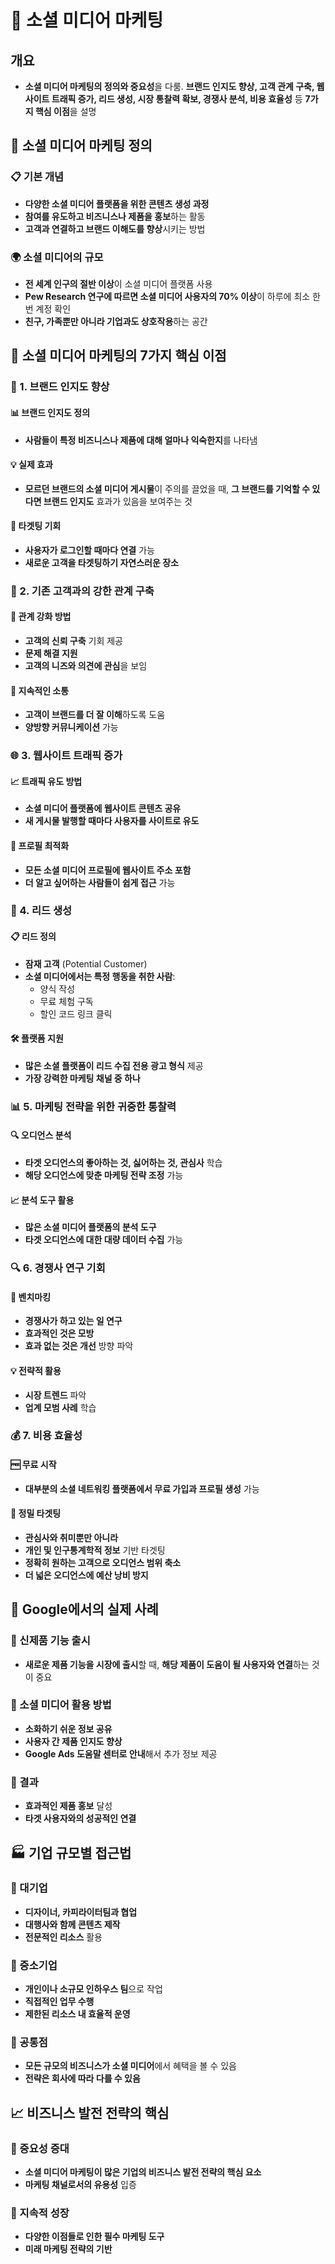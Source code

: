 # 📱 소셜 미디어 마케팅

## 개요
- **소셜 미디어 마케팅의 정의와 중요성**을 다룸. **브랜드 인지도 향상, 고객 관계 구축, 웹사이트 트래픽 증가, 리드 생성, 시장 통찰력 확보, 경쟁사 분석, 비용 효율성** 등 **7가지 핵심 이점**을 설명

## 🎯 소셜 미디어 마케팅 정의

### 📋 기본 개념
- **다양한 소셜 미디어 플랫폼을 위한 콘텐츠 생성 과정**
- **참여를 유도하고 비즈니스나 제품을 홍보**하는 활동
- **고객과 연결하고 브랜드 이해도를 향상**시키는 방법

### 🌍 소셜 미디어의 규모
- **전 세계 인구의 절반 이상**이 소셜 미디어 플랫폼 사용
- **Pew Research 연구에 따르면 소셜 미디어 사용자의 70% 이상**이 하루에 최소 한 번 계정 확인
- **친구, 가족뿐만 아니라 기업과도 상호작용**하는 공간

## 🚀 소셜 미디어 마케팅의 7가지 핵심 이점

### 🎪 1. 브랜드 인지도 향상

#### 📊 브랜드 인지도 정의
- **사람들이 특정 비즈니스나 제품에 대해 얼마나 익숙한지**를 나타냄

#### 💡 실제 효과
- **모르던 브랜드의 소셜 미디어 게시물**이 주의를 끌었을 때, **그 브랜드를 기억할 수 있다면 브랜드 인지도** 효과가 있음을 보여주는 것

#### 🎯 타겟팅 기회
- **사용자가 로그인할 때마다 연결** 가능
- **새로운 고객을 타겟팅하기 자연스러운 장소**

### 🤝 2. 기존 고객과의 강한 관계 구축

#### 💎 관계 강화 방법
- **고객의 신뢰 구축** 기회 제공
- **문제 해결 지원**
- **고객의 니즈와 의견에 관심**을 보임

#### 🎪 지속적인 소통
- **고객이 브랜드를 더 잘 이해**하도록 도움
- **양방향 커뮤니케이션** 가능

### 🌐 3. 웹사이트 트래픽 증가

#### 📈 트래픽 유도 방법
- **소셜 미디어 플랫폼에 웹사이트 콘텐츠 공유**
- **새 게시물 발행할 때마다 사용자를 사이트로 유도**

#### 🔗 프로필 최적화
- **모든 소셜 미디어 프로필에 웹사이트 주소 포함**
- **더 알고 싶어하는 사람들이 쉽게 접근** 가능

### 🎯 4. 리드 생성

#### 📋 리드 정의
- **잠재 고객** (Potential Customer)
- **소셜 미디어에서는 특정 행동을 취한 사람**:
  - 양식 작성
  - 무료 체험 구독
  - 할인 코드 링크 클릭

#### 🛠️ 플랫폼 지원
- **많은 소셜 플랫폼이 리드 수집 전용 광고 형식** 제공
- **가장 강력한 마케팅 채널 중 하나**

### 📊 5. 마케팅 전략을 위한 귀중한 통찰력

#### 🔍 오디언스 분석
- **타겟 오디언스의 좋아하는 것, 싫어하는 것, 관심사** 학습
- **해당 오디언스에 맞춘 마케팅 전략 조정** 가능

#### 📈 분석 도구 활용
- **많은 소셜 미디어 플랫폼의 분석 도구**
- **타겟 오디언스에 대한 대량 데이터 수집** 가능

### 🔍 6. 경쟁사 연구 기회

#### 🎪 벤치마킹
- **경쟁사가 하고 있는 일 연구**
- **효과적인 것은 모방**
- **효과 없는 것은 개선** 방향 파악

#### 💡 전략적 활용
- **시장 트렌드** 파악
- **업계 모범 사례** 학습

### 💰 7. 비용 효율성

#### 🆓 무료 시작
- **대부분의 소셜 네트워킹 플랫폼에서 무료 가입과 프로필 생성** 가능

#### 🎯 정밀 타겟팅
- **관심사와 취미뿐만 아니라**
- **개인 및 인구통계학적 정보** 기반 타겟팅
- **정확히 원하는 고객으로 오디언스 범위 축소**
- **더 넓은 오디언스에 예산 낭비 방지**

## 🏢 Google에서의 실제 사례

### 🚀 신제품 기능 출시
- **새로운 제품 기능을 시장에 출시**할 때, **해당 제품이 도움이 될 사용자와 연결**하는 것이 중요

### 📱 소셜 미디어 활용 방법
- **소화하기 쉬운 정보 공유**
- **사용자 간 제품 인지도 향상**
- **Google Ads 도움말 센터로 안내**해서 추가 정보 제공

### 🎯 결과
- **효과적인 제품 홍보** 달성
- **타겟 사용자와의 성공적인 연결**

## 🏭 기업 규모별 접근법

### 🏢 대기업
- **디자이너, 카피라이터팀과 협업**
- **대행사와 함께 콘텐츠 제작**
- **전문적인 리소스** 활용

### 🏪 중소기업
- **개인이나 소규모 인하우스 팀**으로 작업
- **직접적인 업무 수행**
- **제한된 리소스 내 효율적 운영**

### 🎪 공통점
- **모든 규모의 비즈니스가 소셜 미디어**에서 혜택을 볼 수 있음
- **전략은 회사에 따라 다를 수 있음**

## 📈 비즈니스 발전 전략의 핵심

### 🔑 중요성 증대
- **소셜 미디어 마케팅이 많은 기업의 비즈니스 발전 전략의 핵심 요소**
- **마케팅 채널로서의 유용성** 입증

### 🚀 지속적 성장
- **다양한 이점들로 인한 필수 마케팅 도구**
- **미래 마케팅 전략의 기반**

